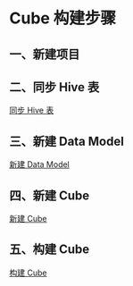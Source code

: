 # Cube 构建步骤

## 一、新建项目

## 二、同步 Hive 表

[同步 Hive 表](Kylin/加载Hive表.md ':include')

## 三、新建 Data Model

[新建 Data Model](Kylin/新建Model.md ':include')

## 四、新建 Cube

[新建 Cube](Kylin/新建Cube.md ':include')

## 五、构建 Cube

[构建 Cube](Kylin/构建Cube.md ':include')
